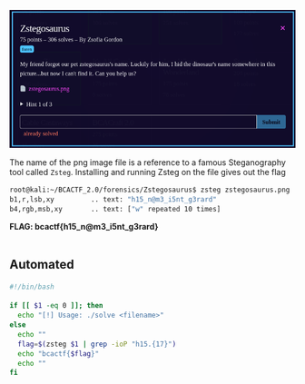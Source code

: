 ![Challenge](https://github.com/ZeroCooL-555/CTF/blob/master/BCACTF%202.0/forensics/Zstegosaurus/challenge.png)

The name of the png image file is a reference to a famous
Steganography tool called `Zsteg`. Installing and running Zsteg
on the file gives out the flag

```bash
root@kali:~/BCACTF_2.0/forensics/Zstegosaurus$ zsteg zstegosaurus.png
b1,r,lsb,xy         .. text: "h15_n@m3_i5nt_g3rard"
b4,rgb,msb,xy       .. text: ["w" repeated 10 times]
```

**FLAG: bcactf{h15_n@m3_i5nt_g3rard}**
<br>
<br>

## Automated

```bash
#!/bin/bash

if [[ $1 -eq 0 ]]; then
  echo "[!] Usage: ./solve <filename>"
else
  echo ""
  flag=$(zsteg $1 | grep -ioP "h15.{17}")
  echo "bcactf{$flag}"
  echo ""
fi
```
